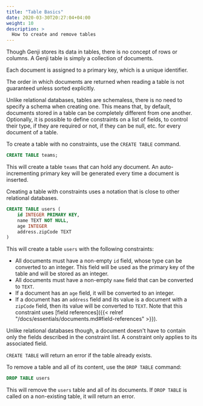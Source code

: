 ```yaml
---
title: "Table Basics"
date: 2020-03-30T20:27:04+04:00
weight: 10
description: >
  How to create and remove tables
---
```


Though Genji stores its data in tables, there is no concept of rows or columns. A Genji table is simply a collection of documents.

Each document is assigned to a primary key, which is a unique identifier.

The order in which documents are returned when reading a table is not guaranteed unless sorted explicitly.

Unlike relational databases, tables are schemaless, there is no need to specify a schema when creating one.
This means that, by default, documents stored in a table can be completely different from one another.
Optionally, it is possible to define constraints on a list of fields, to control their type, if they are required or not, if they can be null, etc. for every document of a table.

To create a table with no constraints, use the `CREATE TABLE` command.

```sql
CREATE TABLE teams;
```

This will create a table `teams` that can hold any document. An auto-incrementing primary key will be generated every time a document is inserted.

Creating a table with constraints uses a notation that is close to other relational databases.

```sql
CREATE TABLE users (
    id INTEGER PRIMARY KEY,
    name TEXT NOT NULL,
    age INTEGER
    address.zipCode TEXT
)
```

This will create a table `users` with the following constraints:

- All documents must have a non-empty `id` field, whose type can be converted to an integer. This field will be used as the primary key of the table and will be stored as an integer.
- All documents must have a non-empty `name` field that can be converted to `TEXT`.
- If a document has an `age` field, it will be converted to an integer.
- If a document has an `address` field and its value is a document with a `zipCode` field, then its value will be converted to `TEXT`. Note that this constraint uses [field references]({{< relref "/docs/essentials/documents.md#field-references" >}}).

Unlike relational databases though, a document doesn't have to contain only the fields described in the constraint list. A constraint only applies to its associated field.

`CREATE TABLE` will return an error if the table already exists.

To remove a table and all of its content, use the `DROP TABLE` command:

```sql
DROP TABLE users
```

This will remove the `users` table and all of its documents. If `DROP TABLE` is called on a non-existing table, it will return an error.
